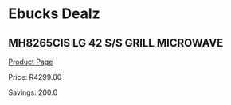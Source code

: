 
# Ebucks Dealz
## MH8265CIS LG 42 S/S GRILL MICROWAVE
[Product Page](https://www.ebucks.com/web/shop/productSelected.do?prodId=1059177684&catId=704989856)

Price: R4299.00

Savings: 200.0


	
